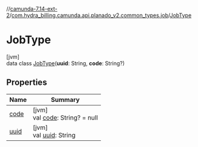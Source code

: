 //[camunda-7.14-ext-2](../../../index.md)/[com.hydra_billing.camunda.api.planado_v2.common_types.job](../index.md)/[JobType](index.md)

# JobType

[jvm]\
data class [JobType](index.md)(**uuid**: String, **code**: String?)

## Properties

| Name | Summary |
|---|---|
| [code](code.md) | [jvm]<br>val [code](code.md): String? = null |
| [uuid](uuid.md) | [jvm]<br>val [uuid](uuid.md): String |
